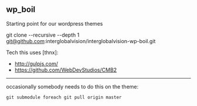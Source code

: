 wp_boil
-------

Starting point for our wordpress themes

git clone --recursive --depth 1 git@github.com:interglobalvision/interglobalvision-wp-boil.git

Tech this uses [thnx]:

- http://gulpjs.com/
- https://github.com/WebDevStudios/CMB2

---

occasionally somebody needs to do this on the theme:

`git submodule foreach git pull origin master`
